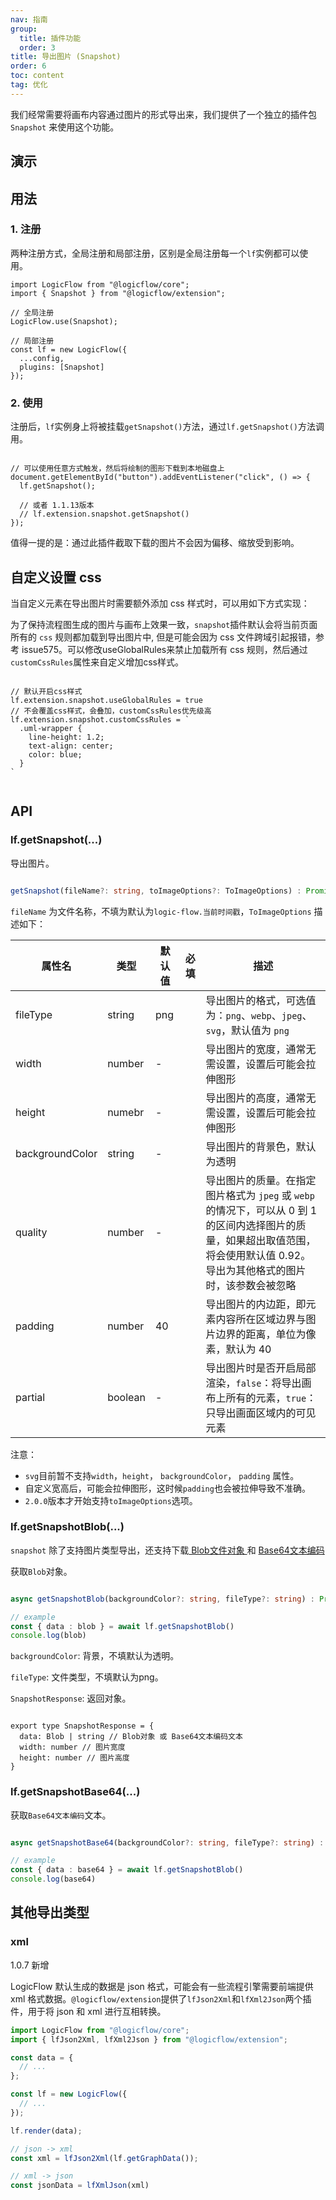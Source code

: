 ```yaml
---
nav: 指南
group:
  title: 插件功能
  order: 3
title: 导出图片 (Snapshot)
order: 6
toc: content
tag: 优化
---
```


我们经常需要将画布内容通过图片的形式导出来，我们提供了一个独立的插件包 `Snapshot` 来使用这个功能。

## 演示

<code id="react-portal" src="@/src/tutorial/extension/snapshot"></code>

## 用法

### 1. 注册

两种注册方式，全局注册和局部注册，区别是全局注册每一个`lf`实例都可以使用。

```tsx | pure
import LogicFlow from "@logicflow/core";
import { Snapshot } from "@logicflow/extension";

// 全局注册
LogicFlow.use(Snapshot);

// 局部注册
const lf = new LogicFlow({
  ...config,
  plugins: [Snapshot]
});

```

### 2. 使用

注册后，`lf`实例身上将被挂载`getSnapshot()`方法，通过`lf.getSnapshot()`方法调用。

```tsx | pure

// 可以使用任意方式触发，然后将绘制的图形下载到本地磁盘上
document.getElementById("button").addEventListener("click", () => {
  lf.getSnapshot();

  // 或者 1.1.13版本
  // lf.extension.snapshot.getSnapshot()
});

```

值得一提的是：通过此插件截取下载的图片不会因为偏移、缩放受到影响。

## 自定义设置 css

当自定义元素在导出图片时需要额外添加 css 样式时，可以用如下方式实现：

为了保持流程图生成的图片与画布上效果一致，`snapshot`插件默认会将当前页面所有的 `css` 规则都加载到导出图片中, 但是可能会因为 css 文件跨域引起报错，参考 issue575。可以修改useGlobalRules来禁止加载所有 css 规则，然后通过`customCssRules`属性来自定义增加css样式。

```tsx | pure

// 默认开启css样式
lf.extension.snapshot.useGlobalRules = true
// 不会覆盖css样式，会叠加，customCssRules优先级高
lf.extension.snapshot.customCssRules = `
  .uml-wrapper {
    line-height: 1.2;
    text-align: center;
    color: blue;
  }
`
  
```

## API

### lf.getSnapshot(...)

导出图片。

```ts

getSnapshot(fileName?: string, toImageOptions?: ToImageOptions) : Promise<void>

```

`fileName` 为文件名称，不填为默认为`logic-flow.当前时间戳`，`ToImageOptions` 描述如下：

| 属性名  | 类型 | 默认值 | 必填 | 描述   |
| --------- | -------- | -------------------------- | -------- | ----------------------------------------------------------------- |
| fileType | string | png |  |  导出图片的格式，可选值为：`png`、`webp`、`jpeg`、`svg`，默认值为 `png` |
| width | number | - | | 导出图片的宽度，通常无需设置，设置后可能会拉伸图形 |
| height | numebr | - | | 导出图片的高度，通常无需设置，设置后可能会拉伸图形 |
| backgroundColor | string | - | | 导出图片的背景色，默认为透明 |
| quality | number | - | | 导出图片的质量。在指定图片格式为 `jpeg` 或 `webp` 的情况下，可以从 0 到 1 的区间内选择图片的质量，如果超出取值范围，将会使用默认值 0.92。导出为其他格式的图片时，该参数会被忽略 |
| padding | number | 40 | | 导出图片的内边距，即元素内容所在区域边界与图片边界的距离，单位为像素，默认为 40 |
| partial | boolean | - |  | 导出图片时是否开启局部渲染，`false`：将导出画布上所有的元素，`true`：只导出画面区域内的可见元素 |

注意：
-  `svg`目前暂不支持`width`，`height`， `backgroundColor`， `padding` 属性。
- 自定义宽高后，可能会拉伸图形，这时候`padding`也会被拉伸导致不准确。
- `2.0.0`版本才开始支持`toImageOptions`选项。

### lf.getSnapshotBlob(...)

`snapshot` 除了支持图片类型导出，还支持下载<a href="https://developer.mozilla.org/zh-CN/docs/Web/API/Blob" target="_blank"> Blob文件对象 </a> 和 <a href="https://developer.mozilla.org/zh-CN/docs/Glossary/Base64" target="_blank"> Base64文本编码 </a>

获取`Blob`对象。

```ts

async getSnapshotBlob(backgroundColor?: string, fileType?: string) : Promise<SnapshotResponse>

// example
const { data : blob } = await lf.getSnapshotBlob()
console.log(blob)

```

`backgroundColor`: 背景，不填默认为透明。

`fileType`: 文件类型，不填默认为png。

`SnapshotResponse`: 返回对象。

```tsx | pure

export type SnapshotResponse = {
  data: Blob | string // Blob对象 或 Base64文本编码文本
  width: number // 图片宽度
  height: number // 图片高度
}

```

### lf.getSnapshotBase64(...)

获取`Base64文本编码`文本。

```ts

async getSnapshotBase64(backgroundColor?: string, fileType?: string) : Promise<SnapshotResponse>

// example
const { data : base64 } = await lf.getSnapshotBlob()
console.log(base64)
```

## 其他导出类型

### xml

1.0.7 新增

LogicFlow 默认生成的数据是 json 格式，可能会有一些流程引擎需要前端提供 xml 格式数据。`@logicflow/extension`提供了`lfJson2Xml`和`lfXml2Json`两个插件，用于将 json 和 xml 进行互相转换。

```jsx | pure
import LogicFlow from "@logicflow/core";
import { lfJson2Xml, lfXml2Json } from "@logicflow/extension";

const data = {
  // ...
};

const lf = new LogicFlow({
  // ...
});

lf.render(data);

// json -> xml
const xml = lfJson2Xml(lf.getGraphData());

// xml -> json
const jsonData = lfXmlJson(xml)

```
